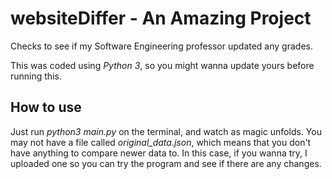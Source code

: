 # websiteDiffer - An Amazing Project
Checks to see if my Software Engineering professor updated any grades.

This was coded using *Python 3*, so you might wanna update yours before running this.

## How to use
Just run _python3 main.py_ on the terminal, and watch as magic unfolds.
You may not have a file called _original_data.json_, which means that you don't have anything to
compare newer data to. In this case, if you wanna try, I uploaded one so you can try the program and see if 
there are any changes. 
